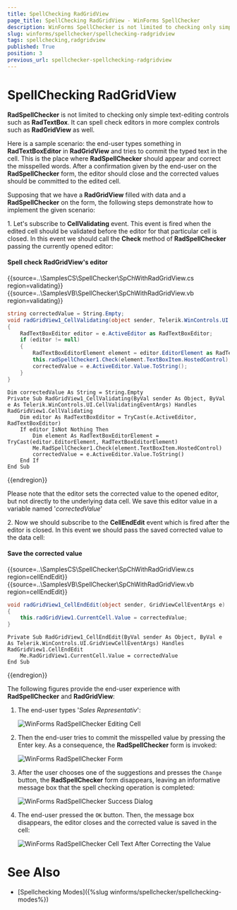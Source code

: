 ```yaml
---
title: SpellChecking RadGridView
page_title: SpellChecking RadGridView - WinForms SpellChecker
description: WinForms SpellChecker is not limited to checking only simple text-editing controls such as RadTextBox. It can spell check editors in more complex controls such as RadGridView as well.
slug: winforms/spellchecker/spellchecking-radgridview
tags: spellchecking,radgridview
published: True
position: 3
previous_url: spellchecker-spellchecking-radgridview
---
```


# SpellChecking RadGridView

**RadSpellChecker** is not limited to checking only simple text-editing controls such as **RadTextBox**. It can spell check editors in more complex controls such as **RadGridView** as well.
      
Here is a sample scenario: the end-user types something in **RadTextBoxEditor** in **RadGridView** and tries to commit the typed text in the cell. This is the place where **RadSpellChecker** should appear and correct the misspelled words.  After a confirmation given by the end-user on the **RadSpellChecker** form, the editor should close and the corrected values should be committed to the edited cell.
      
Supposing that we have a **RadGridView** filled with data and a **RadSpellChecker** on the form, the following steps demonstrate how to implement the given scenario:
      
1\. Let's subscribe to **CellValidating** event. This event is fired when the edited cell should be validated before the editor for that particular cell is closed. In this event we should call the **Check** method of **RadSpellChecker** passing the currently opened editor:

#### Spell check RadGridView's editor

{{source=..\SamplesCS\SpellChecker\SpChWithRadGridView.cs region=validating}} 
{{source=..\SamplesVB\SpellChecker\SpChWithRadGridView.vb region=validating}} 

````C#
string correctedValue = String.Empty;
void radGridView1_CellValidating(object sender, Telerik.WinControls.UI.CellValidatingEventArgs e)
{
    RadTextBoxEditor editor = e.ActiveEditor as RadTextBoxEditor;
    if (editor != null)
    {
        RadTextBoxEditorElement element = editor.EditorElement as RadTextBoxEditorElement;
        this.radSpellChecker1.Check(element.TextBoxItem.HostedControl);
        correctedValue = e.ActiveEditor.Value.ToString();
    }
}

````
````VB.NET
Dim correctedValue As String = String.Empty
Private Sub RadGridView1_CellValidating(ByVal sender As Object, ByVal e As Telerik.WinControls.UI.CellValidatingEventArgs) Handles RadGridView1.CellValidating
    Dim editor As RadTextBoxEditor = TryCast(e.ActiveEditor, RadTextBoxEditor)
    If editor IsNot Nothing Then
        Dim element As RadTextBoxEditorElement = TryCast(editor.EditorElement, RadTextBoxEditorElement)
        Me.RadSpellChecker1.Check(element.TextBoxItem.HostedControl)
        correctedValue = e.ActiveEditor.Value.ToString()
    End If
End Sub

````

{{endregion}} 
 
Please note that the editor sets the corrected value to the opened editor, but not directly to the underlying data cell. We save this editor value in a variable named '*correctedValue*'   

2\. Now we should subscribe to the **CellEndEdit** event which is fired after the editor is closed. In this event we should pass the saved corrected value to the data cell:

#### Save the corrected value

{{source=..\SamplesCS\SpellChecker\SpChWithRadGridView.cs region=cellEndEdit}} 
{{source=..\SamplesVB\SpellChecker\SpChWithRadGridView.vb region=cellEndEdit}} 

````C#
void radGridView1_CellEndEdit(object sender, GridViewCellEventArgs e)
{
    this.radGridView1.CurrentCell.Value = correctedValue;
}

````
````VB.NET
Private Sub RadGridView1_CellEndEdit(ByVal sender As Object, ByVal e As Telerik.WinControls.UI.GridViewCellEventArgs) Handles RadGridView1.CellEndEdit
    Me.RadGridView1.CurrentCell.Value = correctedValue
End Sub

````

{{endregion}} 

The following figures provide the end-user experience with **RadSpellChecker** and **RadGridView**:
      

1. The end-user types '*Sales Representativ*':

    ![WinForms RadSpellChecker Editing Cell](images/spellchecker-spellchecking-radgridview001.png)

1. Then the end-user tries to commit the misspelled value by pressing the Enter key. As a consequence, the **RadSpellChecker** form is invoked:

    ![WinForms RadSpellChecker Form](images/spellchecker-spellchecking-radgridview002.png)

1. After the user chooses one of the suggestions and presses the `Change` button, the **RadSpellChecker** form disappears, leaving an informative message box that the spell checking operation is completed:

    ![WinForms RadSpellChecker Success Dialog](images/spellchecker-spellchecking-radgridview003.png)

1. The end-user pressed the `OK` button. Then, the message box disappears, the editor closes and the corrected value is saved in the cell:

    ![WinForms RadSpellChecker Cell Text After Correcting the Value](images/spellchecker-spellchecking-radgridview004.png)

# See Also

* [Spellchecking Modes]({%slug winforms/spellchecker/spellchecking-modes%})	
